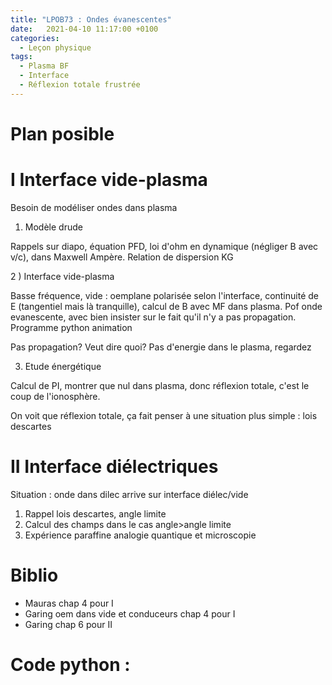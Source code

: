 ```yaml
---
title: "LPOB73 : Ondes évanescentes"
date:   2021-04-10 11:17:00 +0100
categories:
  - Leçon physique
tags:
  - Plasma BF
  - Interface
  - Réflexion totale frustrée
---
```


# Plan posible

# I Interface vide-plasma
Besoin de modéliser ondes dans plasma

1) Modèle drude

Rappels sur diapo, équation PFD, loi d'ohm en dynamique (négliger B avec v/c), dans Maxwell Ampère. Relation de dispersion KG

2 ) Interface vide-plasma

Basse fréquence, vide : oemplane polarisée selon l'interface, continuité de E (tangentiel mais là tranquille), calcul de B avec MF dans plasma. 
Pof onde evanescente, avec bien insister sur le fait qu'il n'y a pas propagation. Programme python animation

Pas propagation? Veut dire quoi? Pas d'energie dans le plasma, regardez

3) Etude énergétique

Calcul de PI, montrer que nul dans plasma, donc réflexion totale, c'est le coup de l'ionosphère.

On voit que réflexion totale, ça fait penser à une situation plus simple : lois descartes

# II Interface diélectriques

Situation : onde dans dilec arrive sur interface diélec/vide

1) Rappel lois descartes, angle limite
2) Calcul des champs dans le cas angle>angle limite
3) Expérience paraffine analogie quantique et microscopie 

# Biblio

- Mauras chap 4 pour I
- Garing oem dans vide et conduceurs chap 4 pour I
- Garing chap 6 pour II

# Code python : 
